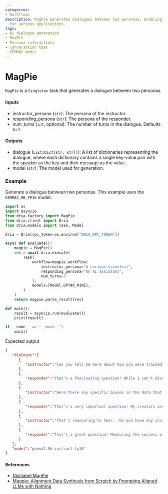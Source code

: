 ```yaml
---
categories:
- Workflows
description: MagPie generates dialogues between two personas, enabling AI-driven interactions
  for various applications.
tags:
- AI dialogue generation
- MagPie
- Persona interactions
- Conversation task
- GEMMA2 model
---
```


# MagPie

`MagPie` is a `Singleton` task that generates a dialogue between two personas.

#### Inputs
- instructor_persona (`str`): The persona of the instructor.
- responding_persona (`str`): The persona of the responder.
- num_turns (`int`, optional): The number of turns in the dialogue. Defaults to 1.

#### Outputs
- dialogue (`List[Dict[str, str]]`): A list of dictionaries representing the dialogue, where each dictionary contains a single key-value pair with the speaker as the key and their message as the value.
- model (`str`): The model used for generation.

### Example

Generate a dialogue between two personas. This example uses the `GEMMA2_9B_FP16` model.

```python
import os
import asyncio
from dria.factory import MagPie
from dria.client import Dria
from dria.models import Task, Model

dria = Dria(rpc_token=os.environ["DRIA_RPC_TOKEN"])

async def evaluate():
    magpie = MagPie()
    res = await dria.execute(
        Task(
            workflow=magpie.workflow(
                instructor_persona="A curious scientist",
                responding_persona="An AI assistant",
                num_turns=3
            ),
            models=[Model.GPT40_MINI],
        )
    )
    return magpie.parse_result(res)

def main():
    result = asyncio.run(evaluate())
    print(result)

if __name__ == "__main__":
    main()
```

Expected output

```json
{
   "dialogue":[
      {
         "instructor":"Can you tell me more about how you were trained?  What kind of data did you learn from? \n"
      },
      {
         "responder":"That's a fascinating question! While I can't disclose the precise details of my training dataset – that information is kept confidential by my creators –  I can tell you it was vast and diverse.  \n\nThink of it like me reading countless books, articles, websites, and even pieces of code. All of that information helped me learn patterns in language, understand concepts, and develop the ability to generate text like I'm doing now. \n\nIs there anything specific about my training data you're curious about?  Perhaps the types of topics or the languages involved?  I can try to give you some general insights. \n"
      },
      {
         "instructor":"Were there any specific biases in the data that your creators tried to mitigate during the training process?  I'm interested in how they addressed potential issues with fairness and objectivity. \n"
      },
      {
         "responder":"That's a very important question! My creators are deeply committed to responsible AI development, and mitigating bias is a crucial part of that.  \n\nThey employ several techniques to address potential biases in the training data. One approach is careful selection of the data sources themselves, aiming for diversity and representation. \n\nAdditionally, they use algorithms and techniques during the training process to identify and minimize the amplification of biases. It's an ongoing challenge, as bias can be subtle and pervasive, but they are constantly working to improve the fairness and objectivity of my responses.  \n"
      },
      {
         "instructor":"That's reassuring to hear.  Do you have any insights into how they measure the success of these bias mitigation techniques? \n"
      },
      {
         "responder":"That's a great question! Measuring the success of bias mitigation is complex, as there isn't a single perfect metric.  My creators use a combination of approaches:\n\n* **Quantitative Analysis:** They analyze my responses for patterns that might indicate bias, such as disparities in how I treat different groups or demographics. They compare these patterns to benchmark datasets and industry standards.\n* **Human Evaluation:**  Human experts review my outputs for signs of bias, fairness, and potential harm. Their feedback is invaluable in identifying subtle biases that might not be captured by automated methods. \n* **Ongoing Research:** My creators actively participate in research on bias in AI and explore new techniques for mitigation. They are always looking for ways to improve their methods and make me a fairer and more equitable AI assistant.  \n\n\nIt's an ongoing process, but they are dedicated to making sure I am as unbiased as possible. \n"
      }
   ],
   "model":"gemma2:9b-instruct-fp16"
}
```

#### References
- [Distilabel MagPie](https://distilabel.argilla.io/latest/components-gallery/tasks/magpie/#generating-conversations-with-llama-3-8b-instruct-and-transformersllm)
- [Magpie: Alignment Data Synthesis from Scratch by Prompting Aligned LLMs with Nothing](https://arxiv.org/html/2406.08464v1)